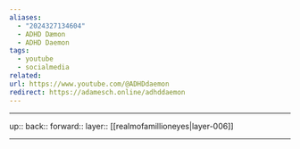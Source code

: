 ```yaml
---
aliases:
  - "2024327134604"
  - ADHD Dæmon
  - ADHD Daemon
tags:
  - youtube
  - socialmedia
related: 
url: https://www.youtube.com/@ADHDdaemon
redirect: https://adamesch.online/adhddaemon
---
```




***

up:: 
back:: 
forward:: 
layer:: [[realmofamillioneyes|layer-006]]

***
